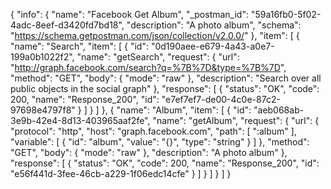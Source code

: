 {
  "info": {
    "name": "Facebook Get Album",
    "_postman_id": "59a16fb0-5f02-4adc-8eef-d3420fd7bd18",
    "description": "A photo album",
    "schema": "https://schema.getpostman.com/json/collection/v2.0.0/"
  },
  "item": [
    {
      "name": "Search",
      "item": [
        {
          "id": "0d190aee-e679-4a43-a0e7-199a0b1022f2",
          "name": "getSearch",
          "request": {
            "url": "http://graph.facebook.com/search?q=%7B%7D&type=%7B%7D",
            "method": "GET",
            "body": {
              "mode": "raw"
            },
            "description": "Search over all public objects in the social graph"
          },
          "response": [
            {
              "status": "OK",
              "code": 200,
              "name": "Response_200",
              "id": "e7ef7ef7-de00-4c0e-87c2-97698e4797f8"
            }
          ]
        }
      ]
    },
    {
      "name": "Album",
      "item": [
        {
          "id": "aeb068ab-3e9b-42e4-8d13-403965aaf2fe",
          "name": "getAlbum",
          "request": {
            "url": {
              "protocol": "http",
              "host": "graph.facebook.com",
              "path": [
                ":album"
              ],
              "variable": [
                {
                  "id": "album",
                  "value": "{}",
                  "type": "string"
                }
              ]
            },
            "method": "GET",
            "body": {
              "mode": "raw"
            },
            "description": "A photo album"
          },
          "response": [
            {
              "status": "OK",
              "code": 200,
              "name": "Response_200",
              "id": "e56f441d-3fee-46cb-a229-1f06edc14cfe"
            }
          ]
        }
      ]
    }
  ]
}
